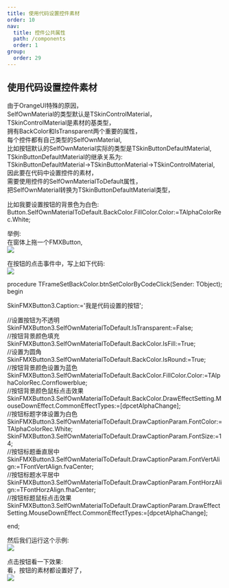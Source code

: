 ```yaml
---
title: 使用代码设置控件素材
order: 10
nav:
  title: 控件公共属性
  path: /components
  order: 1
group:
  order: 29
---
```


## 使用代码设置控件素材
由于OrangeUI特殊的原因，  
SelfOwnMaterial的类型默认是TSkinControlMaterial，  
TSkinControlMaterial是素材的基类型，  
拥有BackColor和IsTransparent两个重要的属性，  
每个控件都有自己类型的SelfOwnMaterial,  
比如按钮默认的SelfOwnMaterial实际的类型是TSkinButtonDefaultMaterial,  
TSkinButtonDefaultMaterial的继承关系为:  
TSkinButtonDefaultMaterial->TSkinButtonMaterial->TSkinControlMaterial,  
因此要在代码中设置控件的素材，  
需要使用控件的SelfOwnMaterialToDefault属性，  
把SelfOwnMaterial转换为TSkinButtonDefaultMaterial类型，  
 
比如我要设置按钮的背景色为白色:  
Button.SelfOwnMaterialToDefault.BackColor.FillColor.Color:=TAlphaColorRec.White;  
 
举例:  
在窗体上拖一个FMXButton,  
![](http://www.orangeui.cn/orangeuiblog/OrangeUI/1.5.OrangeUI%E6%8E%A7%E4%BB%B6%E4%BD%BF%E7%94%A8%E5%9F%BA%E7%A1%80(%E7%A4%BA%E4%BE%8B5%20%E7%94%A8%E4%BB%A3%E7%A0%81%E8%AE%BE%E7%BD%AE%E6%8E%A7%E4%BB%B6%E7%B4%A0%E6%9D%90).files/image001.png)

在按钮的点击事件中，写上如下代码:  
![](http://www.orangeui.cn/orangeuiblog/OrangeUI/1.5.OrangeUI%E6%8E%A7%E4%BB%B6%E4%BD%BF%E7%94%A8%E5%9F%BA%E7%A1%80(%E7%A4%BA%E4%BE%8B5%20%E7%94%A8%E4%BB%A3%E7%A0%81%E8%AE%BE%E7%BD%AE%E6%8E%A7%E4%BB%B6%E7%B4%A0%E6%9D%90).files/image003.png)

procedure TFrameSetBackColor.btnSetColorByCodeClick(Sender: TObject);  
begin  
   
SkinFMXButton3.Caption:='我是代码设置的按钮';  
   
//设置按钮为不透明  
SkinFMXButton3.SelfOwnMaterialToDefault.IsTransparent:=False;  
//按钮背景颜色填充  
SkinFMXButton3.SelfOwnMaterialToDefault.BackColor.IsFill:=True;  
//设置为圆角  
SkinFMXButton3.SelfOwnMaterialToDefault.BackColor.IsRound:=True;   
//按钮背景颜色设置为蓝色  
SkinFMXButton3.SelfOwnMaterialToDefault.BackColor.FillColor.Color:=TAlphaColorRec.Cornflowerblue;  
//按钮背景颜色鼠标点击效果  
SkinFMXButton3.SelfOwnMaterialToDefault.BackColor.DrawEffectSetting.MouseDownEffect.CommonEffectTypes:=[dpcetAlphaChange];  
//按钮标题字体设置为白色  
SkinFMXButton3.SelfOwnMaterialToDefault.DrawCaptionParam.FontColor:=TAlphaColorRec.White;   
SkinFMXButton3.SelfOwnMaterialToDefault.DrawCaptionParam.FontSize:=14;  
//按钮标题垂直居中  
SkinFMXButton3.SelfOwnMaterialToDefault.DrawCaptionParam.FontVertAlign:=TFontVertAlign.fvaCenter;  
//按钮标题水平居中  
SkinFMXButton3.SelfOwnMaterialToDefault.DrawCaptionParam.FontHorzAlign:=TFontHorzAlign.fhaCenter;  
//按钮标题鼠标点击效果  
SkinFMXButton3.SelfOwnMaterialToDefault.DrawCaptionParam.DrawEffectSetting.MouseDownEffect.CommonEffectTypes:=[dpcetAlphaChange];  
   
end;  
   
然后我们运行这个示例:  
![](http://www.orangeui.cn/orangeuiblog/OrangeUI/1.5.OrangeUI%E6%8E%A7%E4%BB%B6%E4%BD%BF%E7%94%A8%E5%9F%BA%E7%A1%80(%E7%A4%BA%E4%BE%8B5%20%E7%94%A8%E4%BB%A3%E7%A0%81%E8%AE%BE%E7%BD%AE%E6%8E%A7%E4%BB%B6%E7%B4%A0%E6%9D%90).files/image005.png)

点击按钮看一下效果:  
看，按钮的素材都设置好了，  
![](http://www.orangeui.cn/orangeuiblog/OrangeUI/1.5.OrangeUI%E6%8E%A7%E4%BB%B6%E4%BD%BF%E7%94%A8%E5%9F%BA%E7%A1%80(%E7%A4%BA%E4%BE%8B5%20%E7%94%A8%E4%BB%A3%E7%A0%81%E8%AE%BE%E7%BD%AE%E6%8E%A7%E4%BB%B6%E7%B4%A0%E6%9D%90).files/image007.png)
